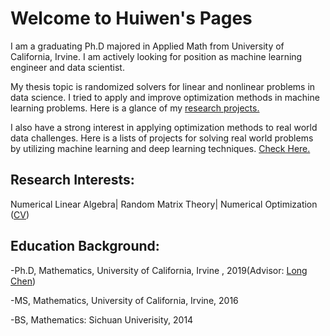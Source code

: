 # Welcome to Huiwen's Pages

I am a graduating Ph.D majored in Applied Math from University of California, Irvine. 
I am actively looking for position as machine learning engineer and data scientist. 

My thesis topic is randomized solvers for linear and nonlinear problems in data science. I tried to apply and improve optimization methods in machine learning problems. 
Here is a glance of my [research projects.](research.md) 

I also have a strong interest in applying optimization methods to real world data challenges. 
Here is a lists of projects for solving real world problems by utilizing machine learning and deep learning techniques. [Check Here.](projects.md)

## Research Interests:
Numerical Linear Algebra| Random Matrix Theory| Numerical Optimization ([CV](HuiwenWu_CV_0809.pdf))

## Education Background:

-Ph.D, Mathematics, University of California, Irvine , 2019(Advisor: [Long Chen](https://www.math.uci.edu/~chenlong/))

-MS, Mathematics, University of California, Irvine, 2016

-BS, Mathematics: Sichuan Univerisity, 2014






